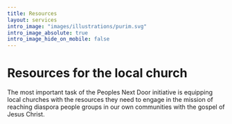 ```yaml
---
title: Resources
layout: services
intro_image: "images/illustrations/purim.svg"
intro_image_absolute: true
intro_image_hide_on_mobile: false
---
```


# Resources for the local church

The most important task of the Peoples Next Door initiative is equipping local churches with the resources they need to engage in the mission of reaching diaspora people groups in our own communities with the gospel of Jesus Christ.
